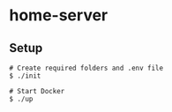 # home-server

## Setup
```
# Create required folders and .env file
$ ./init

# Start Docker
$ ./up
```
